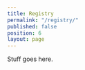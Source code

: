 ```yaml
---
title: Registry
permalink: "/registry/"
published: false
position: 6
layout: page
---
```


Stuff goes here.
